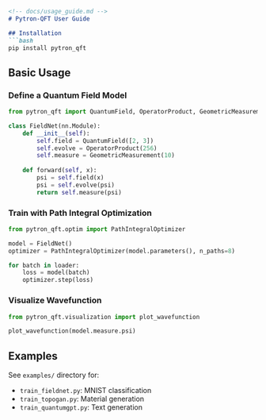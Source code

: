 ```markdown
<!-- docs/usage_guide.md -->
# Pytron-QFT User Guide

## Installation
```bash
pip install pytron_qft
```

## Basic Usage

### Define a Quantum Field Model
```python
from pytron_qft import QuantumField, OperatorProduct, GeometricMeasurement

class FieldNet(nn.Module):
    def __init__(self):
        self.field = QuantumField([2, 3])
        self.evolve = OperatorProduct(256)
        self.measure = GeometricMeasurement(10)
    
    def forward(self, x):
        psi = self.field(x)
        psi = self.evolve(psi)
        return self.measure(psi)
```

### Train with Path Integral Optimization
```python
from pytron_qft.optim import PathIntegralOptimizer

model = FieldNet()
optimizer = PathIntegralOptimizer(model.parameters(), n_paths=8)

for batch in loader:
    loss = model(batch)
    optimizer.step(loss)
```

### Visualize Wavefunction
```python
from pytron_qft.visualization import plot_wavefunction

plot_wavefunction(model.measure.psi)
```

## Examples
See `examples/` directory for:
- `train_fieldnet.py`: MNIST classification
- `train_topogan.py`: Material generation
- `train_quantumgpt.py`: Text generation
```
